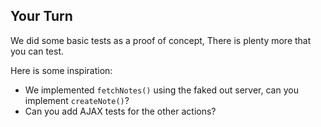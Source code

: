 ## Your Turn

We did some basic tests as a proof of concept, There is plenty more that you can test.

Here is some inspiration:

* We implemented `fetchNotes()` using the faked out server, can you implement `createNote()`?
* Can you add AJAX tests for the other actions?
